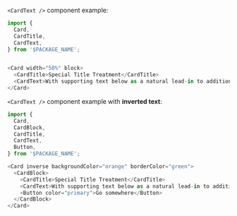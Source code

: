 `<CardText />` component example:

```js
import {
  Card,
  CardTitle,
  CardText,
} from '$PACKAGE_NAME';


<Card width="50%" block>
  <CardTitle>Special Title Treatment</CardTitle>
  <CardText>With supporting text below as a natural lead-in to additional content.</CardText>
</Card>
```

`<CardText />` component example with **inverted text**:

```js
import {
  Card,
  CardBlock,
  CardTitle,
  CardText,
  Button,
} from '$PACKAGE_NAME';

<Card inverse backgroundColor="orange" borderColor="green">
  <CardBlock>
    <CardTitle>Special Title Treatment</CardTitle>
    <CardText>With supporting text below as a natural lead-in to additional content.</CardText>
    <Button color="primary">Go somewhere</Button>
  </CardBlock>
</Card>
```
